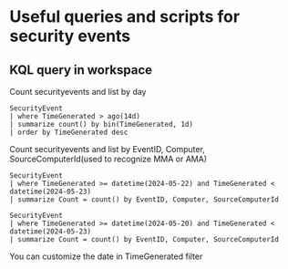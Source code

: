 # Useful queries and scripts for security events

## KQL query in workspace

Count securityevents and list by day
```kusto
SecurityEvent
| where TimeGenerated > ago(14d)
| summarize count() by bin(TimeGenerated, 1d)
| order by TimeGenerated desc
```


Count securityevents and list by EventID, Computer, SourceComputerId(used to recognize MMA or AMA)
```kusto
SecurityEvent
| where TimeGenerated >= datetime(2024-05-22) and TimeGenerated < datetime(2024-05-23)
| summarize Count = count() by EventID, Computer, SourceComputerId
```

```kusto
SecurityEvent
| where TimeGenerated >= datetime(2024-05-20) and TimeGenerated < datetime(2024-05-23)
| summarize Count = count() by EventID, Computer, SourceComputerId
```
You can customize the date in TimeGenerated filter
